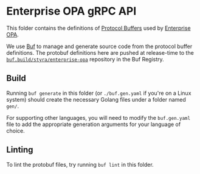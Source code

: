 # Enterprise OPA gRPC API

This folder contains the definitions of [Protocol Buffers][protobuf] used by [Enterprise OPA][gh-enterprise-opa].

We use [Buf][buf] to manage and generate source code from the protocol buffer definitions.
The protobuf definitions here are pushed at release-time to the [`buf.build/styra/enterprise-opa`][buf-enterprise-opa] repository in the Buf Registry.

   [protobuf]: https://developers.google.com/protocol-buffers/
   [buf]: https://github.com/bufbuild/buf
   [gh-enterprise-opa]: https://github.com/StyraInc/enterprise-opa
   [buf-enterprise-opa]: https://buf.build/styra/enterprise-opa

## Build

Running `buf generate` in this folder (or `./buf.gen.yaml` if you're on a Linux system) should create the necessary Golang files under a folder named `gen/`.

For supporting other languages, you will need to modify the `buf.gen.yaml` file to add the appropriate generation arguments for your language of choice.

## Linting

To lint the protobuf files, try running `buf lint` in this folder.
